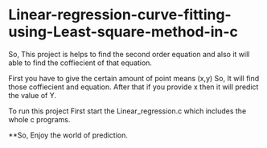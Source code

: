 # Linear-regression-curve-fitting-using-Least-square-method-in-c

So, This project is helps to find the second order equation and also it will able to find the coffiecient of that equation.

First you have to give the certain amount of point means (x,y)
So, It will find those coffiecient and equation.
After that if you provide x then it will predict the value of Y.

To run this project First start the Linear_regression.c which includes the whole c programs.

**So, Enjoy the world of prediction.
